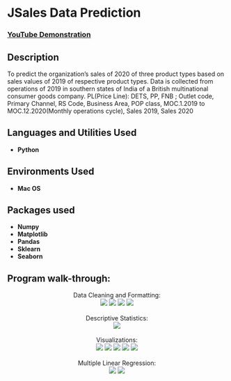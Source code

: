<h1>JSales Data Prediction</h1>

 ### [YouTube Demonstration](https://www.youtube.com/watch?v=vDlSyDkMjTE&ab_channel=syed.salmasultana)

<h2>Description</h2>
To predict the organization’s sales of 2020 of three product types based on sales values of 2019 of respective product types.
Data is collected from operations of 2019 in southern states of India of a British multinational consumer goods company.
PL(Price Line): DETS, PP, FNB ; Outlet code, Primary Channel, RS Code, Business Area, POP class, MOC.1.2019 to MOC.12.2020(Monthly operations cycle), Sales 2019, Sales 2020
<br />


<h2>Languages and Utilities Used</h2>

- <b>Python</b> 

<h2>Environments Used </h2>

- <b>Mac OS</b>

<h2>Packages used </h2>

- <b> Numpy </b>
- <b>Matplotlib </b>
- <b>Pandas </b>
- <b>Sklearn</b>
- <b>Seaborn</b>


<h2>Program walk-through:</h2>

<p align="center">
Data Cleaning and Formatting: <br/>
<img src="https://i.imgur.com/fwBQCJu.png"/>
<img src="https://i.imgur.com/iBkPtES.png"/>
<img src="https://i.imgur.com/jruSM51.png"/>
<img src="https://i.imgur.com/GJVw91Z.png"/>
<br />
<br />
Descriptive Statistics:  <br/>
<img src="https://i.imgur.com/cJGJCx7.png"/>
<br />
<br />
Visualizations: <br/>
<img src="https://i.imgur.com/PMb65e8.png"/>
<img src="https://i.imgur.com/7LHWFPk.png"/>
<img src="https://i.imgur.com/w0Oz90K.png"/>
<img src="https://i.imgur.com/ylH2Wnj.png"/>
<img src="https://i.imgur.com/rSxTLmk.png"/>
<br />
<br />
Multiple Linear Regression:  <br/>
<img src="https://i.imgur.com/NYWRKbj.png"/>
<img src="https://i.imgur.com/Ob7P44U.png"/>
<br />
<br />

</p>

<!--
 ```diff
- text in red
+ text in green
! text in orange
# text in gray
@@ text in purple (and bold)@@
```
--!>
